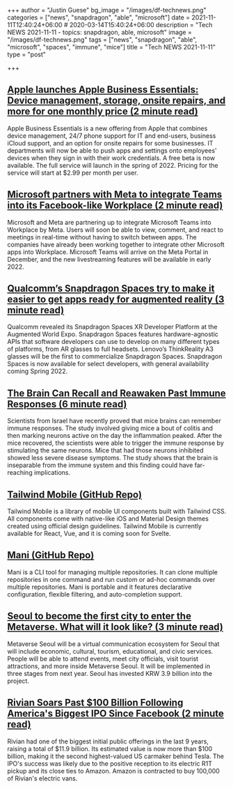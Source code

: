 +++
author = "Justin Guese"
bg_image = "/images/df-technews.png"
categories = ["news", "snapdragon", "able", "microsoft"]
date = 2021-11-11T12:40:24+06:00 # 2020-03-14T15:40:24+06:00
description = "Tech NEWS 2021-11-11 - topics: snapdragon, able, microsoft"
image = "/images/df-technews.png"
tags = ["news", "snapdragon", "able", "microsoft", "spaces", "immune", "mice"]
title = "Tech NEWS 2021-11-11"
type = "post"

+++

## [Apple launches Apple Business Essentials: Device management, storage, onsite repairs, and more for one monthly price (2 minute read)](https://9to5mac.com/2021/11/10/apple-business-essentials/)

Apple Business Essentials is a new offering from Apple that combines device management, 24/7 phone support for IT and end-users, business iCloud support, and an option for onsite repairs for some businesses. IT departments will now be able to push apps and settings onto employees' devices when they sign in with their work credentials. A free beta is now available. The full service will launch in the spring of 2022. Pricing for the service will start at $2.99 per month per user.

## [Microsoft partners with Meta to integrate Teams into its Facebook-like Workplace (2 minute read)](https://www.theverge.com/2021/11/10/22774059/microsoft-teams-meta-facebook-workplace-integration?scrolla=5eb6d68b7fedc32c19ef33b4)

Microsoft and Meta are partnering up to integrate Microsoft Teams into Workplace by Meta. Users will soon be able to view, comment, and react to meetings in real-time without having to switch between apps. The companies have already been working together to integrate other Microsoft apps into Workplace. Microsoft Teams will arrive on the Meta Portal in December, and the new livestreaming features will be available in early 2022.

## [Qualcomm’s Snapdragon Spaces try to make it easier to get apps ready for augmented reality (3 minute read)](https://www.theverge.com/2021/11/9/22771850/qualcomm-ar-sdk-snapdragon-spaces-mixed-reality-metaverse?scrolla=5eb6d68b7fedc32c19ef33b4)

Qualcomm revealed its Snapdragon Spaces XR Developer Platform at the Augmented World Expo. Snapdragon Spaces features hardware-agnostic APIs that software developers can use to develop on many different types of platforms, from AR glasses to full headsets. Lenovo’s ThinkReality A3 glasses will be the first to commercialize Snapdragon Spaces. Snapdragon Spaces is now available for select developers, with general availability coming Spring 2022.

## [The Brain Can Recall and Reawaken Past Immune Responses (6 minute read)](https://www.quantamagazine.org/new-science-shows-immune-memory-in-the-brain-20211108/)

Scientists from Israel have recently proved that mice brains can remember immune responses. The study involved giving mice a bout of colitis and then marking neurons active on the day the inflammation peaked. After the mice recovered, the scientists were able to trigger the immune response by stimulating the same neurons. Mice that had those neurons inhibited showed less severe disease symptoms. The study shows that the brain is inseparable from the immune system and this finding could have far-reaching implications.

## [Tailwind Mobile (GitHub Repo)](https://github.com/tailwind-mobile/tailwind-mobile)

Tailwind Mobile is a library of mobile UI components built with Tailwind CSS. All components come with native-like iOS and Material Design themes created using official design guidelines. Tailwind Mobile is currently available for React, Vue, and it is coming soon for Svelte.

## [Mani (GitHub Repo)](https://github.com/alajmo/mani)

Mani is a CLI tool for managing multiple repositories. It can clone multiple repositories in one command and run custom or ad-hoc commands over multiple repositories. Mani is portable and it features declarative configuration, flexible filtering, and auto-completion support.

## [Seoul to become the first city to enter the Metaverse. What will it look like? (3 minute read)](https://www.euronews.com/next/2021/11/10/seoul-to-become-the-first-city-to-enter-the-metaverse-what-will-it-look-like)

Metaverse Seoul will be a virtual communication ecosystem for Seoul that will include economic, cultural, tourism, educational, and civic services. People will be able to attend events, meet city officials, visit tourist attractions, and more inside Metaverse Seoul. It will be implemented in three stages from next year. Seoul has invested KRW 3.9 billion into the project.

## [Rivian Soars Past $100 Billion Following America's Biggest IPO Since Facebook (2 minute read)](https://www.thedrive.com/news/43087/rivian-soars-past-100-billion-following-biggest-ipo-since-facebook)

Rivian had one of the biggest initial public offerings in the last 9 years, raising a total of $11.9 billion. Its estimated value is now more than $100 billion, making it the second highest-valued US carmaker behind Tesla. The IPO's success was likely due to the positive reception to its electric R1T pickup and its close ties to Amazon. Amazon is contracted to buy 100,000 of Rivian's electric vans.

